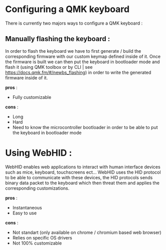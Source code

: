 # Configuring a QMK keyboard

There is currently two majors ways to configure a QMK keyboard :

## Manually flashing the keyboard :
In order to flash the keyboard we have to first generate / build the corresponding firmware with our custom keymap defined inside of it.
Once the firmware is built we can then put the keyboard in bootloader mode and flash it (using QMK toolbox or by CLI | see https://docs.qmk.fm/#/newbs_flashing) in order to write the generated firmware inside of it.

**pros** :
- Fully customizable

**cons** :
- Long
- Hard
- Need to know the microcontroller bootloader in order to be able to put the keyboard in bootloader mode

# Using WebHID :
WebHID enables web applications to interact with human interface devices such as mice, keyboard, touchscreens ect...
WebHID uses the HID protocol to be able to communicate with these devices, the HID protocols sends binary data packet to the keyboard which then threat them and applies the corresponding customizations.

**pros** :
- Instantaneous
- Easy to use

**cons** :
- Not standart (only available on chrome / chromium based web browser)
- Relies on specific OS drivers 
- Not 100% customizable